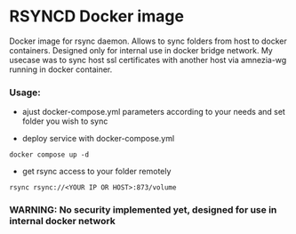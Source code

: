 # RSYNCD Docker image

Docker image for rsync daemon.
Allows to sync folders from host to docker containers.
Designed only for internal use in docker bridge network. My usecase was to sync host ssl certificates with another host via amnezia-wg running in docker container.

### Usage:

- ajust docker-compose.yml parameters according to your needs and set folder you wish to sync

- deploy service with docker-compose.yml

```
docker compose up -d
```
- get rsync access to your folder remotely

```
rsync rsync://<YOUR IP OR HOST>:873/volume
```

### WARNING: No security implemented yet, designed for use in internal docker network